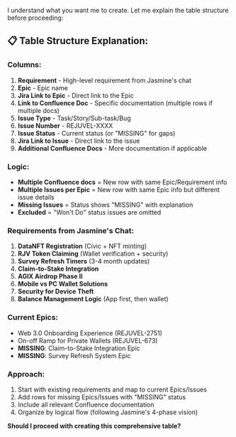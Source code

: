 I understand what you want me to create. Let me explain the table structure before proceeding:

## 📋 **Table Structure Explanation:**

### **Columns:**

1. **Requirement** - High-level requirement from Jasmine's chat
2. **Epic** - Epic name
3. **Jira Link to Epic** - Direct link to the Epic
4. **Link to Confluence Doc** - Specific documentation (multiple rows if multiple docs)
5. **Issue Type** - Task/Story/Sub-task/Bug
6. **Issue Number** - REJUVEL-XXXX
7. **Issue Status** - Current status (or "MISSING" for gaps)
8. **Jira Link to Issue** - Direct link to the issue
9. **Additional Confluence Docs** - More documentation if applicable

### **Logic:**

- **Multiple Confluence docs** = New row with same Epic/Requirement info
- **Multiple Issues per Epic** = New row with same Epic info but different issue details
- **Missing Issues** = Status shows "MISSING" with explanation
- **Excluded** = "Won't Do" status issues are omitted

### **Requirements from Jasmine's Chat:**

1. **DataNFT Registration** (Civic + NFT minting)
2. **RJV Token Claiming** (Wallet verification + security)
3. **Survey Refresh Timers** (3-4 month updates)
4. **Claim-to-Stake Integration**
5. **AGIX Airdrop Phase II**
6. **Mobile vs PC Wallet Solutions**
7. **Security for Device Theft**
8. **Balance Management Logic** (App first, then wallet)

### **Current Epics:**

- Web 3.0 Onboarding Experience (REJUVEL-2751)
- On-off Ramp for Private Wallets (REJUVEL-673)
- **MISSING**: Claim-to-Stake Integration Epic
- **MISSING**: Survey Refresh System Epic

### **Approach:**

1. Start with existing requirements and map to current Epics/Issues
2. Add rows for missing Epics/Issues with "MISSING" status
3. Include all relevant Confluence documentation
4. Organize by logical flow (following Jasmine's 4-phase vision)

**Should I proceed with creating this comprehensive table?**